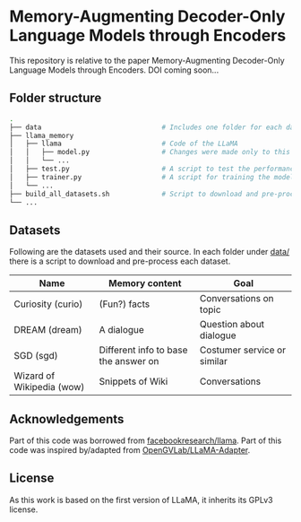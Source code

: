 # Memory-Augmenting Decoder-Only Language Models through Encoders
This repository is relative to the paper Memory-Augmenting Decoder-Only Language Models through Encoders. DOI coming soon...

## Folder structure
```bash
.
├── data                              # Includes one folder for each dataset used with scripts to download and pre-process them
├── llama_memory
│   ├── llama                         # Code of the LLaMA
│   │   ├── model.py                  # Changes were made only to this file
│   │   └── ...
│   ├── test.py                       # A script to test the performance of the model and some simple baselines
│   ├── trainer.py                    # A script for training the model
│   └── ...
├── build_all_datasets.sh             # Script to download and pre-process all the datasets
└── ...
```

## Datasets
Following are the datasets used and their source. In each folder under [data/](data/) there is a script to download and pre-process each dataset.

| Name | Memory content | Goal |
| --- | --- | --- |
| Curiosity (curio) | (Fun?) facts | Conversations on topic |
| DREAM (dream) | A dialogue | Question about dialogue |
| SGD (sgd) | Different info to base the answer on | Costumer service or similar |
| Wizard of Wikipedia (wow) | Snippets of Wiki | Conversations |

## Acknowledgements
Part of this code was borrowed from [facebookresearch/llama](https://github.com/facebookresearch/llama/tree/main). Part of this code was inspired by/adapted from [OpenGVLab/LLaMA-Adapter](https://github.com/OpenGVLab/LLaMA-Adapter).

## License
As this work is based on the first version of LLaMA, it inherits its GPLv3 license.

